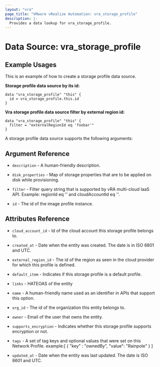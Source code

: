 ```yaml
---
layout: "vra"
page_title: "VMware vRealize Automation: vra_storage_profile"
description: |-
  Provides a data lookup for vra_storage_profile.
---
```


# Data Source: vra_storage_profile
## Example Usages
This is an example of how to create a storage profile data source.

**Storage profile data source by its id:**

```hcl
data "vra_storage_profile" "this" {
  id = vra_storage_profile.this.id
}
```

**Vra storage profile data source filter by external region id:**

```hcl
data "vra_storage_profile" "this" {
  filter = "externalRegionId eq 'foobar'"
}
```

A storage profile data source supports the following arguments:

## Argument Reference
* `description` - A human-friendly description.

* `disk_properties` -  Map of storage properties that are to be applied on disk while provisioning.

* `filter` - Filter query string that is supported by vRA multi-cloud IaaS API. Example: regionId eq '<regionId>' and cloudAccountId eq '<cloudAccountId>'.

* `id` - The id of the image profile instance.

## Attributes Reference
* `cloud_account_id` - Id of the cloud account this storage profile belongs to.

* `created_at` - Date when the entity was created. The date is in ISO 6801 and UTC.

* `external_region_id` - The id of the region as seen in the cloud provider for which this profile is defined.

* `default_item` - Indicates if this storage profile is a default profile.

* `links` - HATEOAS of the entity

* `name` - A human-friendly name used as an identifier in APIs that support this option.

* `org_id` - The id of the organization this entity belongs to.

* `owner` - Email of the user that owns the entity.

* `supports_encryption` - Indicates whether this storage profile supports encryption or not.

* `tags` - A set of tag keys and optional values that were set on this Network Profile.
           example:[ { "key" : "ownedBy", "value": "Rainpole" } ]

* `updated_at` - Date when the entity was last updated. The date is ISO 8601 and UTC.
